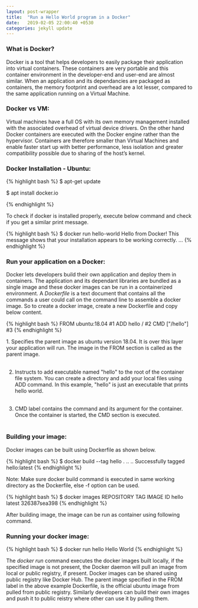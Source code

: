 ```yaml
---
layout: post-wrapper
title:  "Run a Hello World program in a Docker"
date:   2019-02-05 22:00:40 +0530
categories: jekyll update
---
```


<h3>What is Docker?</h3>
<p>
Docker is a tool that helps developers to easily package their application into virtual containers. These containers are very portable and this container environment in the developer-end and user-end are almost similar. When an application and its dependancies are packaged as containers, the memory footprint and overhead are a lot lesser, compared to the same application running on a Virtual Machine.
</p>

<h3>Docker vs VM:</h3>
<p>
Virtual machines have a full OS with its own memory management installed with the associated overhead of virtual device drivers. On the other hand Docker containers are executed with the Docker engine rather than the hypervisor. Containers are therefore smaller than Virtual Machines and enable faster start up with better performance, less isolation and greater compatibility possible due to sharing of the host’s kernel.
</p>
<h3>Docker Installation - Ubuntu:</h3>
{% highlight bash %}
$ apt-get update

$ apt install docker.io

{% endhighlight %}
<p>
To check if docker is installed properly, execute below command and check if you get a similar print message.
</p>
{% highlight bash %}
$ docker run hello-world
Hello from Docker!
This message shows that your installation appears to be working correctly.
...
{% endhighlight %}
<h3>Run your application on a Docker:</h3>
<p>
Docker lets developers build their own application and deploy them in containers. The application and its dependant libraries are bundled as a single image and these docker images can be run in a containerized environment. A <i>Dockerfile</i> is a text document that contains all the commands a user could call on the command line to assemble a docker image. So to create a docker image, create a new Dockerfile and copy below content.
</p>

{% highlight bash %}
FROM ubuntu:18.04    #1
ADD hello /          #2
CMD ["/hello"]       #3
{% endhighlight %}

<p>
1. Specifies the parent image as ubuntu version 18.04. It is over this layer your application will run. The image in the FROM section is called as the parent image.<br><br>

2. Instructs to add executable named "hello" to the root of the container file system. You can create a directory and add your local files using ADD command. In this example, "hello" is just an executable that prints hello world.<br><br>

3. CMD label contains the command and its argument for the container. Once the container is started, the CMD section is executed. <br><br>
</p>

<h3>Building your image:</h3>
<p>
Docker images can be built using Dockerfile as shown below.
</p>
{% highlight bash %}
$ docker build --tag hello .
..
..
Successfully tagged hello:latest
{% endhighlight %}

<p>
Note: Make sure docker build command is executed in same working directory as the Dockerfile, else -f option can be used.
<p>
{% highlight bash %}
$ docker images
REPOSITORY            TAG                 IMAGE ID
hello 		        latest              326387sea398
{% endhighlight %}

After building image, the image can be run as container using following command.

<h3>Running your docker image:</h3>
{% highlight bash %}
$ docker run hello
Hello World
{% endhighlight %}

<p>
The <i>docker run</i> command executes the docker images built locally, if the specified image is not present, the Docker daemon will pull an image from local or public registry, if present. Docker images can be shared using public registry like Docker Hub. The parent image specified in the FROM label in the above example Dockerfile, is the official ubuntu image from pulled from public registry. Similarly developers can build their own images and push it to public reistry where other can use it by pulling them.
</p>
